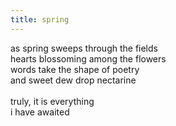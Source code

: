 ```yaml
---
title: spring
---
```


as spring sweeps through the fields  
hearts blossoming among the flowers  
words take the shape of poetry  
and sweet dew drop nectarine   
<br/>
truly, it is everything  
i have awaited  

